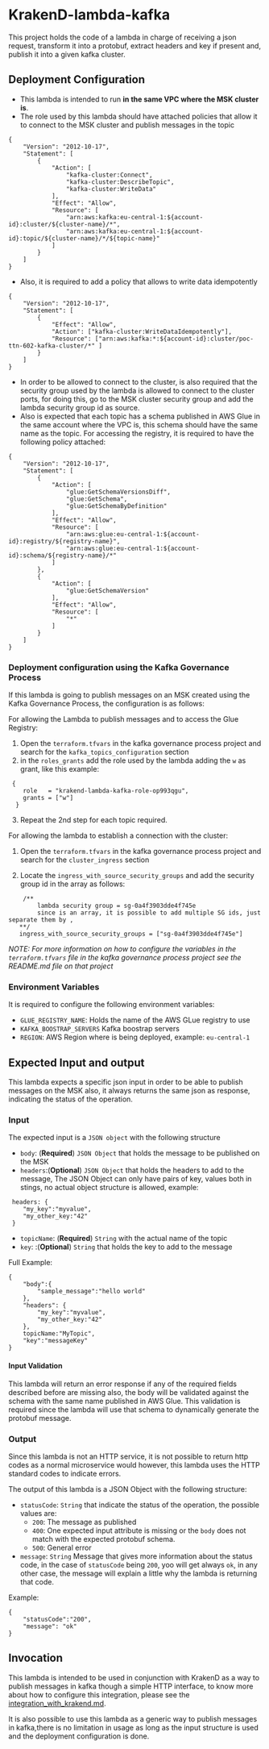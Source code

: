 # KrakenD-lambda-kafka

This project holds the code of a lambda in charge of receiving a json request,
transform it into a protobuf, extract headers and key if present and, publish it into a given kafka cluster.


## Deployment Configuration

* This lambda is intended to run **in the same VPC where the MSK cluster is**.
* The role used by this lambda should have attached policies that allow it to connect to the MSK cluster and publish messages in the topic
```
{
    "Version": "2012-10-17",
    "Statement": [
        {
            "Action": [
                "kafka-cluster:Connect",
                "kafka-cluster:DescribeTopic",
                "kafka-cluster:WriteData"
            ],
            "Effect": "Allow",
            "Resource": [
                "arn:aws:kafka:eu-central-1:${account-id}:cluster/${cluster-name}/*",
                "arn:aws:kafka:eu-central-1:${account-id}:topic/${cluster-name}/*/${topic-name}"
            ]
        }
    ]
}
```
* Also, it is required to add a policy that allows to write data idempotently
```
{
    "Version": "2012-10-17",
    "Statement": [
        {
            "Effect": "Allow",
            "Action": ["kafka-cluster:WriteDataIdempotently"],
            "Resource": ["arn:aws:kafka:*:${account-id}:cluster/poc-ttn-602-kafka-cluster/*" ]
        }
    ]
}
```
* In order to be allowed to connect to the cluster, is also required that the security group used by the lambda is allowed to
connect to the cluster ports, for doing this, go to the MSK cluster security group and add the lambda security group id as source.
* Also is expected that each topic has a schema published in AWS Glue in the same account where the VPC is,
this schema should have the same name as the topic. For accessing the registry, it is required to have the following policy attached:

```
{
    "Version": "2012-10-17",
    "Statement": [
        {
            "Action": [
                "glue:GetSchemaVersionsDiff",
                "glue:GetSchema",
                "glue:GetSchemaByDefinition"
            ],
            "Effect": "Allow",
            "Resource": [
                "arn:aws:glue:eu-central-1:${account-id}:registry/${registry-name}",
                "arn:aws:glue:eu-central-1:${account-id}:schema/${registry-name}/*"
            ]
        },
        {
            "Action": [
                "glue:GetSchemaVersion"
            ],
            "Effect": "Allow",
            "Resource": [
                "*"
            ]
        }
    ]
}
```
### Deployment configuration using the Kafka Governance Process

If this lambda is going to publish messages on an MSK created using the Kafka Governance Process, the configuration is as follows:

For allowing the Lambda to publish messages and to access the Glue Registry:

1. Open the `terraform.tfvars` in the kafka governance process project and search for the `kafka_topics_configuration` section
2.  in the `roles_grants` add the role used by the lambda adding the `w` as grant, like this example:
```
 {
    role   = "krakend-lambda-kafka-role-op993qgu",
    grants = ["w"]
  }
```
3. Repeat the 2nd step for each topic required.

For allowing the lambda to establish a connection with the cluster:

1. Open the `terraform.tfvars` in the kafka governance process project and search for the `cluster_ingress` section
    
2. Locate the `ingress_with_source_security_groups` and add the security group id in the array as follows:
```
    /**
        lambda security group = sg-0a4f3903dde4f745e
        since is an array, it is possible to add multiple SG ids, just separate them by ,
   **/
   ingress_with_source_security_groups = ["sg-0a4f3903dde4f745e"]
```

*NOTE: For more information on how to configure the variables in the `terraform.tfvars` file in the kafka governance process project
see the README.md file on that project*

### Environment Variables
It is required to configure the following environment variables:

* `GLUE_REGISTRY_NAME`: Holds the name of the AWS GLue registry to use
* `KAFKA_BOOSTRAP_SERVERS` Kafka boostrap servers
* `REGION`: AWS Region where is being deployed, example: `eu-central-1`

## Expected Input and output

This lambda expects a specific json input in order to be able to publish messages on the MSK also, it always returns the same
json as response, indicating the status of the operation.

### Input
The expected input is a `JSON object` with the following structure

* `body`: (**Required**) `JSON Object` that holds the message to be published on the MSK
* `headers`:(**Optional**) `JSON Object` that holds the headers to add to the message, The JSON Object
can only have pairs of key, values both in stings, no actual object structure is allowed, example:
```
 headers: {
    "my_key":"myvalue",
    "my_other_key:"42" 
 }
```
* `topicName`: (**Required**) `String` with the actual name of the topic
* `key`: :(**Optional**) `String` that holds the key to add to the message

Full Example:

```
{
    "body":{
        "sample_message":"hello world"
    },
    "headers": {
        "my_key":"myvalue",
        "my_other_key:"42" 
    },
    topicName:"MyTopic",
    "key":"messageKey"
}
```

#### Input Validation

This lambda will return an error response if any of the required fields described before are missing also,
the body will be validated against the schema with the same name published in AWS Glue. This validation is required since
the lambda will use that schema to dynamically generate the protobuf message.

### Output
Since this lambda is not an HTTP service, it is not possible to return http codes as a normal
microservice would however, this lambda uses the HTTP standard codes to indicate errors.

The output of this lambda is a JSON Object with the following structure:

* `statusCode`: `String` that indicate the status of the operation, the possible values are:
  * `200`: The message as published
  * `400`: One expected input attribute is missing or the `body` does not match with the expected protobuf schema.
  * `500`: General error
* `message`: `String` Message that gives more information about the status code, in the case of `statusCode` being `200`,
yoo will get always `ok`, in any other case, the message will explain a little why the lambda is returning that code. 

Example:

```
{
    "statusCode":"200",
    "message": "ok"
}
```


## Invocation

This lambda is intended to be used in conjunction with KrakenD as a way to
publish messages in kafka though a simple HTTP interface, to know more about how to
configure this integration, please see the [integration_with_krakend.md](integration_with_krakend.md).

It is also possible to use this lambda as a generic way to publish messages in kafka,there is no limitation in
usage as long as the input structure is used and the deployment configuration is done.